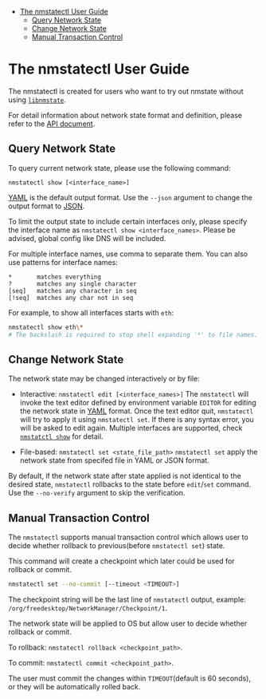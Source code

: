 <!-- vim-markdown-toc GFM -->

* [The nmstatectl User Guide](#the-nmstatectl-user-guide)
    * [Query Network State](#query-network-state)
    * [Change Network State](#change-network-state)
    * [Manual Transaction Control](#manual-transaction-control)

<!-- vim-markdown-toc -->

# The nmstatectl User Guide

The nmstatectl is created for users who want to try out nmstate without using
[`libnmstate`][api_doc].

For detail information about network state format and definition, please refer
to the [API document][api_doc].

## Query Network State

To query current network state, please use the following command:

```
nmstatectl show [<interface_name>]
```

[YAML][yaml] is the default output format. Use the `--json` argument to change
the output format to [JSON][json].

To limit the output state to include certain interfaces only, please specify
the interface name as `nmstatectl show <interface_names>`. Please be advised,
global config like DNS will be included.

For multiple interface names, use comma to separate them. You can also use
patterns for interface names:

```text
*       matches everything
?       matches any single character
[seq]   matches any character in seq
[!seq]  matches any char not in seq
```

For example, to show all interfaces starts with `eth`:

```bash
nmstatectl show eth\*
# The backslash is required to stop shell expanding '*' to file names.
```

## Change Network State

The network state may be changed interactively or by file:

* Interactive: `nmstatectl edit [<interface_names>]`
  The `nmstatectl` will invoke the text editor defined by environment
  variable `EDITOR` for editing the network state in [YAML][yaml] format.
  Once the text editor quit, `nmstatectl` will try to apply it using
  `nmstatectl set`.
  If there is any syntax error, you will be asked to edit again.
  Multiple interfaces are supported, check [`nmstatctl show`][ncl_show]
  for detail.

* File-based: `nmstatectl set <state_file_path>`
  `nmstatectl set` apply the network state from specifed file in YAML
  or JSON format.

By default, if the network state after state applied is not identical to the
desired state, `nmstatectl` rollbacks to the state before `edit`/`set` command.
Use the `--no-verify` argument to skip the verification.

## Manual Transaction Control

The `nmstatectl` supports manual transaction control which allows user to
decide whether rollback to previous(before `nmstatectl set`) state.

This command will create a checkpoint which later could be used for rollback
or commit.

```bash
nmstatectl set --no-commit [--timeout <TIMEOUT>]
```

The checkpoint string will be the last line of `nmstatectl` output, example:
`/org/freedesktop/NetworkManager/Checkpoint/1`.

The network state will be applied to OS but allow user to decide whether
rollback or commit.

To rollback: `nmstatectl rollback <checkpoint_path>`.

To commit: `nmstatectl commit <checkpoint_path>`.

The user must commit the changes within `TIMEOUT`(default is 60 seconds), or
they will be automatically rolled back.

[api_doc]: ./devel/api.md
[yaml]: https://yaml.org/
[json]: https://www.json.org/
[ncl_show]: #query-network-state
